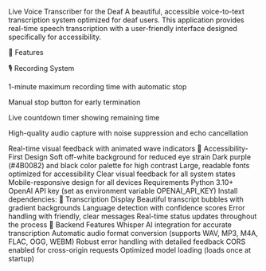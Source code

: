 Live Voice Transcriber for the Deaf
A beautiful, accessible voice-to-text transcription system optimized for deaf users. This application provides real-time speech transcription with a user-friendly interface designed specifically for accessibility.

🌟 Features

🎙️ Recording System

1-minute maximum recording time with automatic stop

Manual stop button for early termination

Live countdown timer showing remaining time

High-quality audio capture with noise suppression and echo cancellation

Real-time visual feedback with animated wave indicators
🎨 Accessibility-First Design
Soft off-white background for reduced eye strain
Dark purple (#4B0082) and black color palette for high contrast
Large, readable fonts optimized for accessibility
Clear visual feedback for all system states
Mobile-responsive design for all devices
Requirements
Python 3.10+
OpenAI API key (set as environment variable OPENAI_API_KEY)
Install dependencies:
📜 Transcription Display
Beautiful transcript bubbles with gradient backgrounds
Language detection with confidence scores
Error handling with friendly, clear messages
Real-time status updates throughout the process
🔧 Backend Features
Whisper AI integration for accurate transcription
Automatic audio format conversion (supports WAV, MP3, M4A, FLAC, OGG, WEBM)
Robust error handling with detailed feedback
CORS enabled for cross-origin requests
Optimized model loading (loads once at startup)
